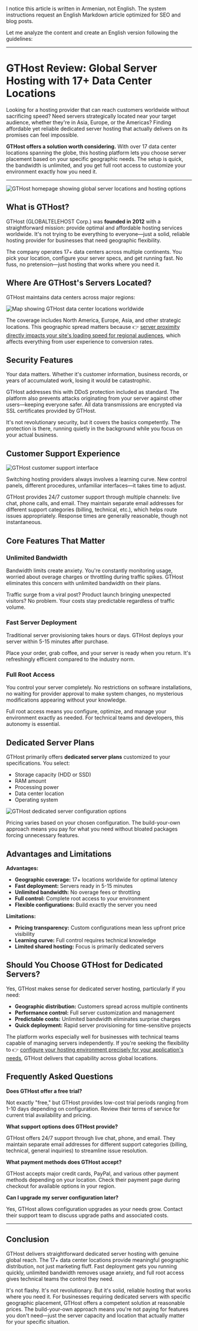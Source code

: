 I notice this article is written in Armenian, not English. The system instructions request an English Markdown article optimized for SEO and blog posts. 

Let me analyze the content and create an English version following the guidelines:

---

# GTHost Review: Global Server Hosting with 17+ Data Center Locations

Looking for a hosting provider that can reach customers worldwide without sacrificing speed? Need servers strategically located near your target audience, whether they're in Asia, Europe, or the Americas? Finding affordable yet reliable dedicated server hosting that actually delivers on its promises can feel impossible.

**GTHost offers a solution worth considering.** With over 17 data center locations spanning the globe, this hosting platform lets you choose server placement based on your specific geographic needs. The setup is quick, the bandwidth is unlimited, and you get full root access to customize your environment exactly how you need it.

---

![GTHost homepage showing global server locations and hosting options](image/6907750676.webp)

## What is GTHost?

GTHost (GLOBALTELEHOST Corp.) was **founded in 2012** with a straightforward mission: provide optimal and affordable hosting services worldwide. It's not trying to be everything to everyone—just a solid, reliable hosting provider for businesses that need geographic flexibility.

The company operates 17+ data centers across multiple continents. You pick your location, configure your server specs, and get running fast. No fuss, no pretension—just hosting that works where you need it.

## Where Are GTHost's Servers Located?

GTHost maintains data centers across major regions:

![Map showing GTHost data center locations worldwide](image/3557437836832622.webp)

The coverage includes North America, Europe, Asia, and other strategic locations. This geographic spread matters because 👉 [server proximity directly impacts your site's loading speed for regional audiences](https://cp.gthost.com/en/join/72c7e6b2fc118929f9ede2978f008806), which affects everything from user experience to conversion rates.

## Security Features

Your data matters. Whether it's customer information, business records, or years of accumulated work, losing it would be catastrophic.

GTHost addresses this with DDoS protection included as standard. The platform also prevents attacks originating from your server against other users—keeping everyone safer. All data transmissions are encrypted via SSL certificates provided by GTHost.

It's not revolutionary security, but it covers the basics competently. The protection is there, running quietly in the background while you focus on your actual business.

## Customer Support Experience

![GTHost customer support interface](image/25401034.webp)

Switching hosting providers always involves a learning curve. New control panels, different procedures, unfamiliar interfaces—it takes time to adjust.

GTHost provides 24/7 customer support through multiple channels: live chat, phone calls, and email. They maintain separate email addresses for different support categories (billing, technical, etc.), which helps route issues appropriately. Response times are generally reasonable, though not instantaneous.

## Core Features That Matter

### Unlimited Bandwidth

Bandwidth limits create anxiety. You're constantly monitoring usage, worried about overage charges or throttling during traffic spikes. GTHost eliminates this concern with unlimited bandwidth on their plans.

Traffic surge from a viral post? Product launch bringing unexpected visitors? No problem. Your costs stay predictable regardless of traffic volume.

### Fast Server Deployment

Traditional server provisioning takes hours or days. GTHost deploys your server within 5-15 minutes after purchase.

Place your order, grab coffee, and your server is ready when you return. It's refreshingly efficient compared to the industry norm.

### Full Root Access

You control your server completely. No restrictions on software installations, no waiting for provider approval to make system changes, no mysterious modifications appearing without your knowledge.

Full root access means you configure, optimize, and manage your environment exactly as needed. For technical teams and developers, this autonomy is essential.

## Dedicated Server Plans

GTHost primarily offers **dedicated server plans** customized to your specifications. You select:

- Storage capacity (HDD or SSD)
- RAM amount
- Processing power
- Data center location
- Operating system

![GTHost dedicated server configuration options](image/32957376547675.webp)

Pricing varies based on your chosen configuration. The build-your-own approach means you pay for what you need without bloated packages forcing unnecessary features.

## Advantages and Limitations

**Advantages:**
- **Geographic coverage:** 17+ locations worldwide for optimal latency
- **Fast deployment:** Servers ready in 5-15 minutes
- **Unlimited bandwidth:** No overage fees or throttling
- **Full control:** Complete root access to your environment
- **Flexible configurations:** Build exactly the server you need

**Limitations:**
- **Pricing transparency:** Custom configurations mean less upfront price visibility
- **Learning curve:** Full control requires technical knowledge
- **Limited shared hosting:** Focus is primarily dedicated servers

## Should You Choose GTHost for Dedicated Servers?

Yes, GTHost makes sense for dedicated server hosting, particularly if you need:

- **Geographic distribution:** Customers spread across multiple continents
- **Performance control:** Full server customization and management
- **Predictable costs:** Unlimited bandwidth eliminates surprise charges
- **Quick deployment:** Rapid server provisioning for time-sensitive projects

The platform works especially well for businesses with technical teams capable of managing servers independently. If you're seeking the flexibility to 👉 [configure your hosting environment precisely for your application's needs](https://cp.gthost.com/en/join/72c7e6b2fc118929f9ede2978f008806), GTHost delivers that capability across global locations.

## Frequently Asked Questions

**Does GTHost offer a free trial?**

Not exactly "free," but GTHost provides low-cost trial periods ranging from 1-10 days depending on configuration. Review their terms of service for current trial availability and pricing.

**What support options does GTHost provide?**

GTHost offers 24/7 support through live chat, phone, and email. They maintain separate email addresses for different support categories (billing, technical, general inquiries) to streamline issue resolution.

**What payment methods does GTHost accept?**

GTHost accepts major credit cards, PayPal, and various other payment methods depending on your location. Check their payment page during checkout for available options in your region.

**Can I upgrade my server configuration later?**

Yes, GTHost allows configuration upgrades as your needs grow. Contact their support team to discuss upgrade paths and associated costs.

---

## Conclusion

GTHost delivers straightforward dedicated server hosting with genuine global reach. The 17+ data center locations provide meaningful geographic distribution, not just marketing fluff. Fast deployment gets you running quickly, unlimited bandwidth removes usage anxiety, and full root access gives technical teams the control they need.

It's not flashy. It's not revolutionary. But it's solid, reliable hosting that works where you need it. For businesses requiring dedicated servers with specific geographic placement, GTHost offers a competent solution at reasonable prices. The build-your-own approach means you're not paying for features you don't need—just the server capacity and location that actually matter for your specific situation.

